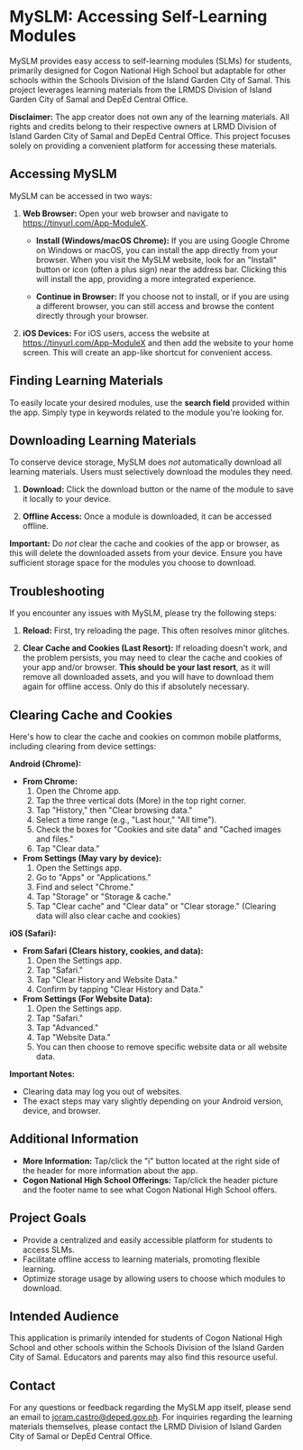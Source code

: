 # MySLM: Accessing Self-Learning Modules

MySLM provides easy access to self-learning modules (SLMs) for students, primarily designed for Cogon National High School but adaptable for other schools within the Schools Division of the Island Garden City of Samal.  This project leverages learning materials from the LRMDS Division of Island Garden City of Samal and DepEd Central Office.

**Disclaimer:** The app creator does not own any of the learning materials. All rights and credits belong to their respective owners at LRMD Division of Island Garden City of Samal and DepEd Central Office.  This project focuses solely on providing a convenient platform for accessing these materials.

## Accessing MySLM

MySLM can be accessed in two ways:

1.  **Web Browser:** Open your web browser and navigate to https://tinyurl.com/App-ModuleX.

    *   **Install (Windows/macOS Chrome):** If you are using Google Chrome on Windows or macOS, you can install the app directly from your browser.  When you visit the MySLM website, look for an "Install" button or icon (often a plus sign) near the address bar. Clicking this will install the app, providing a more integrated experience.

    *   **Continue in Browser:** If you choose not to install, or if you are using a different browser, you can still access and browse the content directly through your browser.

2.  **iOS Devices:** For iOS users, access the website at https://tinyurl.com/App-ModuleX and then add the website to your home screen. This will create an app-like shortcut for convenient access.

## Finding Learning Materials

To easily locate your desired modules, use the **search field** provided within the app.  Simply type in keywords related to the module you're looking for.

## Downloading Learning Materials

To conserve device storage, MySLM does *not* automatically download all learning materials.  Users must selectively download the modules they need.

1.  **Download:** Click the download button or the name of the module to save it locally to your device.

2.  **Offline Access:** Once a module is downloaded, it can be accessed offline.

**Important:** Do *not* clear the cache and cookies of the app or browser, as this will delete the downloaded assets from your device.  Ensure you have sufficient storage space for the modules you choose to download.

## Troubleshooting

If you encounter any issues with MySLM, please try the following steps:

1.  **Reload:** First, try reloading the page. This often resolves minor glitches.

2.  **Clear Cache and Cookies (Last Resort):** If reloading doesn't work, and the problem persists, you may need to clear the cache and cookies of your app and/or browser.  **This should be your last resort**, as it will remove all downloaded assets, and you will have to download them again for offline access.  Only do this if absolutely necessary.

## Clearing Cache and Cookies

Here's how to clear the cache and cookies on common mobile platforms, including clearing from device settings:

**Android (Chrome):**

*   **From Chrome:**
    1.  Open the Chrome app.
    2.  Tap the three vertical dots (More) in the top right corner.
    3.  Tap "History," then "Clear browsing data."
    4.  Select a time range (e.g., "Last hour," "All time").
    5.  Check the boxes for "Cookies and site data" and "Cached images and files."
    6.  Tap "Clear data."
*   **From Settings (May vary by device):**
    1.  Open the Settings app.
    2.  Go to "Apps" or "Applications."
    3.  Find and select "Chrome."
    4.  Tap "Storage" or "Storage & cache."
    5.  Tap "Clear cache" and "Clear data" or "Clear storage." (Clearing data will also clear cache and cookies)

**iOS (Safari):**

*   **From Safari (Clears history, cookies, and data):**
    1.  Open the Settings app.
    2.  Tap "Safari."
    3.  Tap "Clear History and Website Data."
    4.  Confirm by tapping "Clear History and Data."
*   **From Settings (For Website Data):**
    1.  Open the Settings app.
    2.  Tap "Safari."
    3.  Tap "Advanced."
    4.  Tap "Website Data."
    5.  You can then choose to remove specific website data or all website data.

**Important Notes:**

*   Clearing data may log you out of websites.
*   The exact steps may vary slightly depending on your Android version, device, and browser.

## Additional Information

*   **More Information:** Tap/click the "i" button located at the right side of the header for more information about the app.
*   **Cogon National High School Offerings:** Tap/click the header picture and the footer name to see what Cogon National High School offers.

## Project Goals

*   Provide a centralized and easily accessible platform for students to access SLMs.
*   Facilitate offline access to learning materials, promoting flexible learning.
*   Optimize storage usage by allowing users to choose which modules to download.

## Intended Audience

This application is primarily intended for students of Cogon National High School and other schools within the Schools Division of the Island Garden City of Samal.  Educators and parents may also find this resource useful.

## Contact

For any questions or feedback regarding the MySLM app itself, please send an email to joram.castro@deped.gov.ph.  For inquiries regarding the learning materials themselves, please contact the LRMD Division of Island Garden City of Samal or DepEd Central Office.
